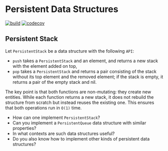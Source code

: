 # Persistent Data Structures

[![build](https://github.com/arttet/persistent-data-structures/actions/workflows/build.yml/badge.svg?branch=main)](https://github.com/arttet/persistent-data-structures/actions/workflows/build.yml)
[![codecov](https://codecov.io/gh/arttet/persistent-data-structures/graph/badge.svg?token=2GPVVT1VOX)](https://codecov.io/gh/arttet/persistent-data-structures)

## Persistent Stack

Let `PersistentStack` be a data structure with the following `API`:

* `push` takes a `PersistentStack` and an element, and returns a new stack with the element added on top,
* `pop` takes a `PersistentStack` and returns a pair consisting of the stack without its top element and the removed element; if the stack is empty, it returns a pair of the empty stack and nil.

The key point is that both functions are non-mutating: they create new entities. While each function returns a new stack, it does not rebuild the structure
from scratch but instead reuses the existing one. This ensures that both operations run in `O(1)` time.

* How can one implement `PersistentStack`?
* Can you implement a `PersistentQueue` data structure with similar properties?
* In what contexts are such data structures useful?
* Do you also know how to implement other kinds of persistent data structures?
